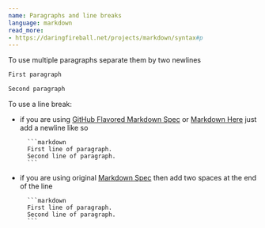 ```yaml
---
name: Paragraphs and line breaks
language: markdown
read_more:
- https://daringfireball.net/projects/markdown/syntax#p
---
```

To use multiple paragraphs separate them by two newlines

```markdown
First paragraph

Second paragraph
```

To use a line break:
- if you are using [GitHub Flavored Markdown Spec](https://github.github.com/gfm/) or [Markdown Here](https://markdown-here.com/) just add a newline like so

        ```markdown
        First line of paragraph.
        Second line of paragraph.
        ```
        
- if you are using original [Markdown Spec](https://daringfireball.net/projects/markdown/syntax) then add two spaces at the end of the line

        ```markdown
        First line of paragraph.  
        Second line of paragraph.
        ```
